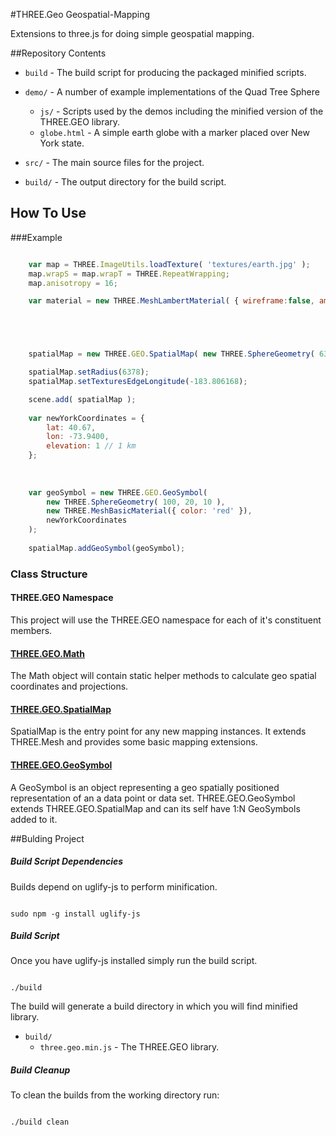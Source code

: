 #THREE.Geo Geospatial-Mapping

Extensions to three.js for doing simple geospatial mapping.


##Repository Contents

* `build`			              - The build script for producing the packaged minified scripts.

* `demo/`			              - A number of example implementations of the Quad Tree Sphere
  * `js/`			              - Scripts used by the demos including the minified version of the THREE.GEO library.
  * `globe.html`   				  - A simple earth globe with a marker placed over New York state.
	
* `src/`                          - The main source files for the project.

* `build/`                        - The output directory for the build script.



## How To Use


###Example
```javascript

	var map = THREE.ImageUtils.loadTexture( 'textures/earth.jpg' );
	map.wrapS = map.wrapT = THREE.RepeatWrapping;
	map.anisotropy = 16;

	var material = new THREE.MeshLambertMaterial( { wireframe:false, ambient: 0xFFFFFF, map: map } );





	spatialMap = new THREE.GEO.SpatialMap( new THREE.SphereGeometry( 6378, 200, 100 ), material );

	spatialMap.setRadius(6378);
	spatialMap.setTexturesEdgeLongitude(-183.806168);

	scene.add( spatialMap );
	
	var newYorkCoordinates = {
		lat: 40.67,
		lon: -73.9400,
		elevation: 1 // 1 km
	};
	
	
	
	var geoSymbol = new THREE.GEO.GeoSymbol(
		new THREE.SphereGeometry( 100, 20, 10 ),
		new THREE.MeshBasicMaterial({ color: 'red' }),
		newYorkCoordinates
	);
	
	spatialMap.addGeoSymbol(geoSymbol);


```

### Class Structure

#### THREE.GEO Namespace
This project will use the THREE.GEO namespace for each of it's constituent members.

#### [THREE.GEO.Math](https://github.com/scottbyrns/THREE.GEO-Geospatial-Mapping/wiki/Math)
The Math object will contain static helper methods to calculate geo spatial coordinates and projections.

#### [THREE.GEO.SpatialMap](https://github.com/scottbyrns/THREE.GEO-Geospatial-Mapping/wiki/SpatialMap)
SpatialMap is the entry point for any new mapping instances. It extends THREE.Mesh and provides some basic mapping extensions.

#### [THREE.GEO.GeoSymbol](https://github.com/scottbyrns/THREE.GEO-Geospatial-Mapping/wiki/GeoSymbol)
A GeoSymbol is an object representing a geo spatially positioned representation of an a data point or data set. THREE.GEO.GeoSymbol extends THREE.GEO.SpatialMap and can its self have 1:N GeoSymbols added to it.

##Bulding Project


##### Build Script Dependencies

Builds depend on uglify-js to perform minification.

```

sudo npm -g install uglify-js

```

##### Build Script

Once you have uglify-js installed simply run the build script.

```

./build

```

The build will generate a build directory in which you will find minified library.

* `build/`
	* `three.geo.min.js`          - The THREE.GEO library.


##### Build Cleanup

To clean the builds from the working directory run:

```

./build clean

```

